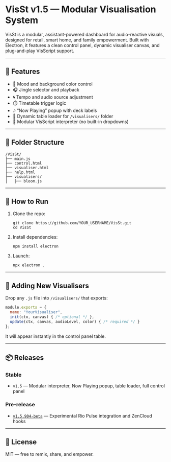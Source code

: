 # VisSt v1.5 — Modular Visualisation System

VisSt is a modular, assistant-powered dashboard for audio-reactive visuals, designed for retail, smart home, and family empowerment. Built with Electron, it features a clean control panel, dynamic visualiser canvas, and plug-and-play VisScript support.

---

## 🧠 Features

- 🎨 Mood and background color control  
- 🎧 Jingle selector and playback  
- 🌀 Tempo and audio source adjustment  
- ⏱️ Timetable trigger logic  
- 🎶 “Now Playing” popup with deck labels  
- 📂 Dynamic table loader for `/visualisers/` folder  
- 🧩 Modular VisScript interpreter (no built-in dropdowns)

---

## 📁 Folder Structure

```
/VisSt/
├── main.js
├── control.html
├── visualiser.html
├── help.html
├── visualisers/
│   ├── bloom.js
```

---

## 🚀 How to Run

1. Clone the repo:
   ```
   git clone https://github.com/YOUR_USERNAME/VisSt.git
   cd VisSt
   ```

2. Install dependencies:
   ```
   npm install electron
   ```

3. Launch:
   ```
   npx electron .
   ```

---

## 🧩 Adding New Visualisers

Drop any `.js` file into `/visualisers/` that exports:
```js
module.exports = {
  name: "YourVisualiser",
  init(ctx, canvas) { /* optional */ },
  update(ctx, canvas, audioLevel, color) { /* required */ }
};
```

It will appear instantly in the control panel table.

---

## 📦 Releases

### Stable
- `v1.5` — Modular interpreter, Now Playing popup, table loader, full control panel

### Pre-release
- [`v1.5.904-beta`](https://github.com/ToedSquire/VisualisationStation/releases/tag/v1.5.904-beta) — Experimental Rio Pulse integration and ZenCloud hooks

---

## 📜 License

MIT — free to remix, share, and empower.
